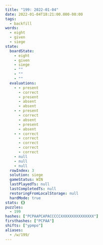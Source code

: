 ```yaml
---
title: "199: 2022-01-04"
date: 2022-01-04T18:21:00.000-08:00
tags:
  - backfill
words:
  - eight
  - given
  - siege
state:
  boardState:
    - eight
    - given
    - siege
    - ""
    - ""
    - ""
  evaluations:
    - - present
      - correct
      - present
      - absent
      - absent
    - - present
      - correct
      - absent
      - present
      - absent
    - - correct
      - correct
      - correct
      - correct
      - correct
    - null
    - null
    - null
  rowIndex: 3
  solution: siege
  gameStatus: WIN
  lastPlayedTs: null
  lastCompletedTs: null
  restoringFromLocalStorage: null
  hardMode: true
stats: {}
puzzles:
  - 199
hashes: ["PCPAAPCAPACCCCCXXXXXXXXXXXXXXX"]
firsthashes: ["PCPAA"]
shifts: ["ypmpo"]
aliases:
  - /w/199/
---
```

<!-- more -->
